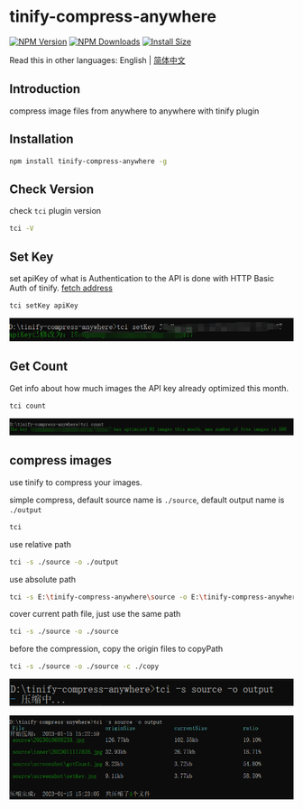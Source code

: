 # tinify-compress-anywhere

[![NPM Version](http://img.shields.io/npm/v/tinify-compress-anywhere.svg?style=flat)](https://www.npmjs.org/package/tinify-compress-anywhere)
[![NPM Downloads](https://img.shields.io/npm/dm/tinify-compress-anywhere.svg?style=flat)](https://npmcharts.com/compare/tinify-compress-anywhere?minimal=true)
[![Install Size](https://packagephobia.now.sh/badge?p=tinify-compress-anywhere)](https://packagephobia.now.sh/result?p=tinify-compress-anywhere)

Read this in other languages: English | [简体中文](./Readme_zh-CN.md)

## Introduction

compress image files from anywhere to anywhere with tinify plugin

## Installation

```sh
npm install tinify-compress-anywhere -g
```

## Check Version

check `tci` plugin version

```sh
tci -V
```

## Set Key

set apiKey of what is Authentication to the API is done with HTTP Basic Auth of tinify. [fetch address](https://tinify.com/dashboard/api)

```sh
tci setKey apiKey
```

![setKey](./source/screenshot/setKey.jpg)

## Get Count

Get info about how much images the API key already optimized this month.

```sh
tci count
```

![getCount](./source/screenshot/getCount.jpg)

## compress images

use tinify to compress your images.

simple compress, default source name is `./source`, default output name is `./output`

```sh
tci
```

use relative path

```sh
tci -s ./source -o ./output
```

use absolute path

```sh
tci -s E:\tinify-compress-anywhere\source -o E:\tinify-compress-anywhere\output
```

cover current path file, just use the same path

```sh
tci -s ./source -o ./source
```

before the compression, copy the origin files to copyPath

```sh
tci -s ./source -o ./source -c ./copy
```

![compressing](./source/screenshot/compressing.jpg)

![complete](./source/screenshot/complete.jpg)
